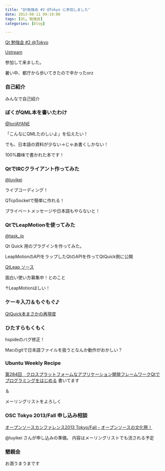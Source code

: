 ```yaml
---
title: "Qt勉強会 #2 @Tokyo に参加しました"
date: 2013-08-11 09:19:00
tags: [Qt, 勉強会]
categories: [blog]

---
```


[Qt 勉強会 #2 @Tokyo][1]

 [1]: http://qt-users.doorkeeper.jp/events/5014

[Ustream][2]

 [2]: http://www.ustream.tv/channel/qt-%E9%96%A2%E6%9D%B1%E5%8B%89%E5%BC%B7%E4%BC%9A

参加して来ました。

暑い中、都庁から歩いてきたので辛かったorz

### 自己紹介

みんなで自己紹介

### ぼくがQML本を書いたわけ

[@IoriAYANE][3]

 [3]: https://twitter.com/IoriAYANE

「こんなにQMLたのしいよ」を伝えたい！

でも、日本語の資料が少ない→じゃあ書くしかない！

100%趣味で書かれた本です！

### QtでIRCクライアント作ってみた

[@luyikei][4]

 [4]: https://twitter.com/luyikei

ライブコーディング！

QTcpSocketで簡単に作れる！

プライベートメッセージや日本語もやらないと！

### QtでLeapMotionを使ってみた

[@task_jp][5]

 [5]: https://twitter.com/task_jp

Qt Quick 用のプラグインを作ってみた。

LeapMotionのAPIをラップしたQtのAPIを作ってQtQuick側に公開

[QtLeap ソース][6]

 [6]: git://git.qtquick.me/qmlplugins/qtleap

面白い使い方募集中！とのこと

↑LeapMotionほしい！

### ケーキ入刀＆もぐもぐ♪

[QtQuick本まさかの再現度][7]

 [7]: http://instagram.com/p/c0nZP_Pb5e/

### ひたすらもくもく

hspideのバグ修正！

Macのgitで日本語ファイルを扱うとなんか動作がおかしい？

### Ubuntu Weekly Recipe

[第284回　クロスプラットフォームなアプリケーション開発フレームワークQtでプログラミングをはじめる][8] 書いてます

 [8]: http://gihyo.jp/admin/serial/01/ubuntu-recipe/0284

＆

メーリングリストをよろしく

### OSC Tokyo 2013/Fall 申し込み相談

[オープンソースカンファレンス2013 Tokyo/Fall - オープンソースの文化祭！][9]

 [9]: http://www.ospn.jp/osc2013-fall/

@luyikei さんが申し込みの準備。 内容はメーリングリストでも流される予定

### 懇親会

お酒うまうまです